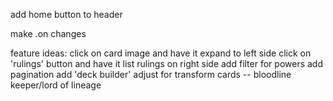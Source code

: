 <!-- 1. setup index
    create index.html
    link main.css
    link index.js
    create header.css
    link header.css
        -ADD CHANGES TO tests/index.js, ESLINTRC, TRAVIS.YML!!! -->

<!-- 2. create auth
    create auth.html
    create auth.js
    link auth.js
    link header.css -->

<!-- 3. setup authorization on firebase website -->

<!-- 4. create firebase.js
    add firebase scripts and links to html files
    add firebase info to firebase.js -->

<!-- 4.5 create ui on auth.js
    initialize constructor 
    ui.start()
        sign in options
            PROVIDER ID
        sign in success url
        credential helper none
        callbacks
         -->


<!-- 5. TDD Header Section
    ddd header
        get mtg png
        add title
        add login
        add profile pic
        add span for name
        style in header.css

    tdd make header html
    make div wrapper for header
    make loadHeader function -->
<!-- 
6. Make sure user can log in
    add load header to pages -->

<!-- 7. DDD Filter Section
    figure out fields of search
        by name
        by type
        by subtype
        by color
        by set
    TDD makeFormHtml function
    TDD makeOptionHtml -->
<!-- 
8. DDD index.html
    create section for gallery
    create search form section
    create header section
    create card entry layout
        figure out cards per page -->
<!-- 
9. TDD Card HTML Template -->

<!-- 10. Write loadGallery function
    write clearRows function -->
    
<!-- 11. TDD Query Functions
    write search to query
    write page to query
    read from query
    export to own file -->
<!-- 
12. Create Search Components JS
    addEventListener SUBMIT
    Change Hash on submit -->
    
<!-- 13. TDD Search URL function
    if no input fields returns base utl -->
    
<!-- 14. Write Load Query function on index.html
     -->
<!-- 
15. modify make card html to include some sort of favorite icon
    -should have class 'favorite icon' -->

<!-- 16. create and export favoritesByUserRef on firebase.js

17. add event listener to loadGallery function to add fav
    -import auth and favbyuserref from firebase
    - -->

<!-- Image URLs are not reaching favorites list -->

<!-- Set Default Image for Cards -->

<!-- Cannot remove favorited item from favorites list -->

<!-- fix tests -->


add home button to header

make .on changes 


feature ideas: 
    click on card image and have it expand to left side
    click on 'rulings' button and have it list rulings on right side
    add filter for powers
    add pagination
    add 'deck builder'
    adjust for transform cards -- bloodline keeper/lord of lineage
    
